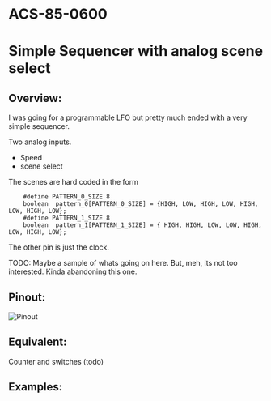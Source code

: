 # ACS-85-0600
Simple Sequencer with analog scene select
==============

## Overview:
I was going for a programmable LFO but pretty much ended with a very simple sequencer.

Two analog inputs.  

* Speed
* scene select

The scenes are hard coded in the form

```
    #define PATTERN_0_SIZE 8
    boolean  pattern_0[PATTERN_0_SIZE] = {HIGH, LOW, HIGH, LOW, HIGH, LOW, HIGH, LOW};
    #define PATTERN_1_SIZE 8
    boolean  pattern_1[PATTERN_1_SIZE] = { HIGH, HIGH, LOW, LOW, HIGH, LOW, HIGH, LOW};
```
	
The other pin is just the clock.

TODO: Maybe a sample of whats going on here. But, meh, its not too interested. Kinda abandoning this one.

## Pinout:
![Pinout](https://github.com/robstave/ArduinoComponentSketches/blob/master/ACS-85%20ATTiny85%20sketches/ACS-85-0600/images/ACS-85-0600.png)

## Equivalent:
 
 Counter and switches (todo)


## Examples:

 
